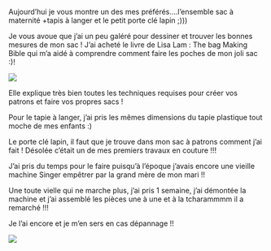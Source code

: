 Aujourd’hui je vous montre un des mes préférés….l’ensemble sac à maternité +tapis à langer et le petit porte clé lapin ;)))

Je vous avoue que j’ai un peu galéré pour dessiner et trouver les bonnes mesures de mon sac ! J’ai acheté le livre de Lisa Lam : The bag Making Bible qui m’a aidé à comprendre comment faire les poches de mon joli sac :)!

![](/images/posts/capture-d_c3a9cran-2014-10-28-c3a0-21-57-47.jpg)

Elle explique très bien toutes les techniques requises pour créer vos patrons et faire vos propres sacs !

Pour le tapie à langer, j’ai pris les mêmes dimensions du tapie plastique tout moche de mes enfants :)

Le porte clé lapin, il faut que je trouve dans mon sac à patrons comment j’ai fait ! Désolée c’était un de mes premiers travaux en couture !!!

J’ai pris du temps pour le faire puisqu’à l’époque j’avais encore une vieille machine Singer empêtrer par la grand mère de mon mari !!

Une toute vielle qui ne marche plus, j’ai pris 1 semaine, j’ai démontée la machine et j’ai assemblé les pièces une à une et à la tcharammmm il a remarché !!!

Je l’ai encore et je m’en sers en cas dépannage !!

![](/images/posts/image18.jpg)
